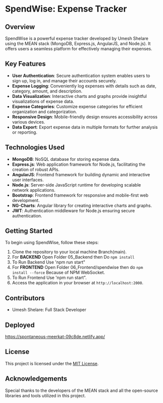 # SpendWise: Expense Tracker

## Overview

SpendWise is a powerful expense tracker developed by Umesh Shelare using the MEAN stack (MongoDB, Express.js, AngularJS, and Node.js). It offers users a seamless platform for effectively managing their expenses.

## Key Features

- **User Authentication**: Secure authentication system enables users to sign up, log in, and manage their accounts securely.
- **Expense Logging**: Conveniently log expenses with details such as date, category, amount, and description.
- **Data Visualization**: Interactive charts and graphs provide insightful visualizations of expense data.
- **Expense Categories**: Customize expense categories for efficient organization and categorization.
- **Responsive Design**: Mobile-friendly design ensures accessibility across various devices.
- **Data Export**: Export expense data in multiple formats for further analysis or reporting.

## Technologies Used

- **MongoDB**: NoSQL database for storing expense data.
- **Express.js**: Web application framework for Node.js, facilitating the creation of robust APIs.
- **AngularJS**: Frontend framework for building dynamic and interactive user interfaces.
- **Node.js**: Server-side JavaScript runtime for developing scalable network applications.
- **Bootstrap**: Frontend framework for responsive and mobile-first web development.
- **NG-Charts**: Angular library for creating interactive charts and graphs.
- **JWT**: Authentication middleware for Node.js ensuring secure authentication.

## Getting Started

To begin using SpendWise, follow these steps:

1. Clone the repository to your local machine Branch(main).
2. For **BACKEND** Open Folder 05_Backend then Do `npm install`
3. To Run Backend Use 'npm run start"
4. For **FRONTEND** Open Folder 06_Frontend/spendwise then do `npm install --force` Because of NPM WebSocket.
5. To Run Frontend Use 'npm run start".
6. Access the application in your browser at `http://localhost:2000`.

## Contributors

- Umesh Shelare: Full Stack Developer

## Deployed

https://spontaneous-meerkat-09c8de.netlify.app/

## License

This project is licensed under the [MIT License](LICENSE).

## Acknowledgements

Special thanks to the developers of the MEAN stack and all the open-source libraries and tools utilized in this project.

